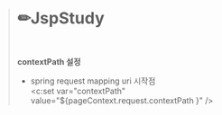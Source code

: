 > # ✏JspStudy
>
> <br>
>
> **contextPath 설정** <br>
> - spring request mapping uri 시작점 <br>
> <c:set var="contextPath" value="${pageContext.request.contextPath }" />
> ## **<script>**
>
> HTML을 읽는 과정에 스크립트를 만나면 중단 시점이 생기고, 그 만큼 화면에 표시되는 것이 지연됨. 그리고 DOM 트리가 생성되기 전에 자바스크립트가 생성되지도 않은 DOM의 조작을 시도 할 수 있음. 보안을 위해서 JS파일을 바깥쪽으로 빼지만 일반적으로는 자바스크립트는 재사용이 안되기 때문에 **body태그 내 최하단에 위치**시킨다.
> ### a태그 or input type=”button”일 때 submit하는 법
>
> ```html
> <form action="action.jsp" id="frm">
>		<div><input type="button" onclick="document.getElementById('frm').submit();" 
>          value="전송">
>			<a href="#" onclick="document.getElementById('frm').submit();">
>			전송 </a>
>		</div>
>	</form>
> ```
>
> - form의 id를 가져와서 submit한다.
